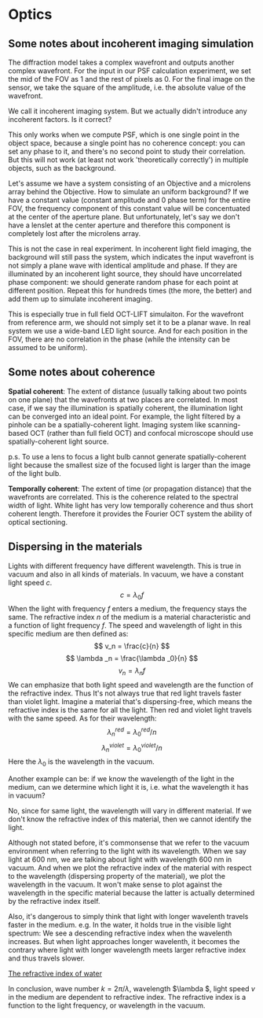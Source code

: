 # Optics

## Some notes about incoherent imaging simulation

The diffraction model takes a complex wavefront and outputs another complex wavefront. For the input in our PSF calculation experiment, we set the mid of the FOV as 1 and the rest of pixels as 0. For the final image on the sensor, we take the square of the amplitude, i.e. the absolute value of the wavefront.

We call it incoherent imaging system. But we actually didn't introduce any incoherent factors. Is it correct?

This only works when we compute PSF, which is one single point in the object space, because a single point has no coherence concept: you can set any phase to it, and there's no second point to study their correlation. But this will not work (at least not work 'theoretically correctly') in multiple objects, such as the background.

Let's assume we have a system consisting of an Objective and a microlens array behind the Objective. How to simulate an uniform background? If we have a constant value (constant amplitude and 0 phase term) for the entire FOV, the frequency component of this constant value will be concentuated at the center of the aperture plane. But unfortunately, let's say we don't have a lenslet at the center aperture and therefore this component is completely lost after the microlens array.

This is not the case in real experiment. In incoherent light field imaging, the background will still pass the system, which indicates the input wavefront is not simply a plane wave with identical amplitude and phase. If they are illuminated by an incoherent light source, they should have uncorrelated phase component: we should generate random phase for each point at different position. Repeat this for hundreds times (the more, the better) and add them up to simulate incoherent imaging.

This is especially true in full field OCT-LIFT simulaiton. For the wavefront from reference arm, we should not simply set it to be a planar wave. In real system we use a wide-band LED light source. And for each position in the FOV, there are no correlation in the phase (while the intensity can be assumed to be uniform).

## Some notes about coherence

**Spatial coherent**: The extent of distance (usually talking about two points on one plane) that the wavefronts at two places are correlated. In most case, if we say the illumination is spatially coherent, the illumination light can be converged into an ideal point. For example, the light filtered by a pinhole can be a spatially-coherent light. Imaging system like scanning-based OCT (rather than full field OCT) and confocal microscope should use spatially-coherent light source.

p.s. To use a lens to focus a light bulb cannot generate spatially-coherent light because the smallest size of the focused light is larger than the image of the light bulb.

**Temporally coherent**: The extent of time (or propagation distance) that the wavefronts are correlated. This is the coherence related to the spectral width of light. White light has very low temporally coherence and thus short coherent length. Therefore it provides the Fourier OCT system the ability of optical sectioning.

## Dispersing in the materials

Lights with different frequency have different wavelength. This is true in vacuum and also in all kinds of materials. In vacuum, we have a constant light speed $c$.
$$
c=\lambda _0 f
$$
When the light with frequency $f$ enters a medium, the frequency stays the same. The refractive index $n$ of the medium is a material characteristic and a function of light frequency $f$. The speed and wavelength of light in this specific medium are then defined as:
$$
v_n = \frac{c}{n}
$$
$$
\lambda _n = \frac{\lambda _0}{n}
$$
$$
v_n = \lambda _n f
$$
We can emphasize that both light speed and wavelength are the function of the refractive index. Thus It's not always true that red light travels faster than violet light. Imagine a material that's dispersing-free, which means the refractive index is the same for all the light. Then red and violet light travels with the same speed. As for their wavelength:
$$
\lambda ^{red}_n = \lambda ^{red}_0 / n
$$
$$
\lambda ^{violet}_n = \lambda ^{violet}_0 / n
$$
Here the $\lambda _0$ is the wavelength in the vacuum. 

Another example can be: if we know the wavelength of the light in the medium, can we determine which light it is, i.e. what the wavelength it has in vacuum? 

No, since for same light, the wavelength will vary in different material. If we don't know the refractive index of this material, then we cannot identify the light. 

Although not stated before, it's commonsense that we refer to the vacuum environment when referring to the light with its wavelength. When we say light at 600 nm, we are talking about light with wavelength 600 nm in vacuum. And when we plot the refractive index of the material with respect to the wavelength (dispersing property of the material), we plot the wavelength in the vacuum. It won't make sense to plot against the wavelength in the specific material because the latter is actually determined by the refractive index itself. 

Also, it's dangerous to simply think that light with longer wavelenth travels faster in the medium. e.g. In the water, it holds true in the visible light spectrum: We see a descending refractive index when the wavelenth increases. But when light approaches longer wavelenth, it becomes the contrary where light with longer wavelength meets larger refractive index and thus travels slower.

[The refractive index of water](https://refractiveindex.info/?shelf=main&book=H2O&page=Hale)

In conclusion, wave number $k=2\pi /\lambda$, wavelength $\lambda $, light speed $v$ in the medium are dependent to refractive index. The refractive index is a function to the light frequency, or wavelength in the vacuum. 


